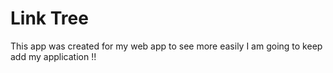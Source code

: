 # Link Tree 

This app was created for my web app to see more easily
I am going to keep add my application !!
